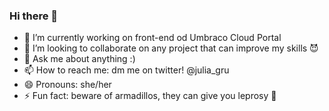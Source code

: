 ### Hi there 👋

- 🔭 I’m currently working on front-end od Umbraco Cloud Portal
- 👯 I’m looking to collaborate on any project that can improve my skills 😈
- 💬 Ask me about anything :)
- 📫 How to reach me: dm me on twitter! @julia_gru
- 😄 Pronouns: she/her
- ⚡ Fun fact: beware of armadillos, they can give you leprosy 🤯

<!-- Actual text -->


<!--
**julczka/julczka** is a ✨ _special_ ✨ repository because its `README.md` (this file) appears on your GitHub profile.




-->
